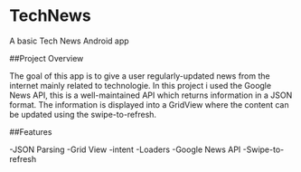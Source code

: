 # TechNews
A basic Tech News Android app

##Project Overview

The goal of this app is to give a user regularly-updated news from the internet mainly related to technologie. In this project i used the Google News API, this is a well-maintained API which returns information in a JSON format. The information is displayed into a GridView where the content can be updated using the swipe-to-refresh.

##Features

-JSON Parsing
-Grid View
-intent
-Loaders
-Google News API
-Swipe-to-refresh
